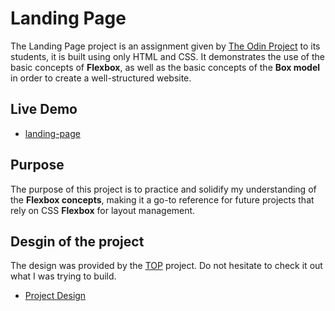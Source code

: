 # Landing Page
The Landing Page project is an assignment given by [The Odin Project](https://www.theodinproject.com/) to its students, it is built using only HTML and CSS. It demonstrates the use of the basic concepts of **Flexbox**, as well as the basic concepts of the __Box model__ in order to create a well-structured website.

## Live Demo
- [landing-page](https://carljean.github.io/landing-page)

## Purpose
The purpose of this project is to practice and solidify my understanding of the __Flexbox concepts__, making it a go-to reference for future projects that rely on CSS **Flexbox** for layout management.

## Desgin of the project
The design was provided by the [TOP](https://www.theodinproject.com/) project.
Do not hesitate to check it out what I was trying to build.
- [Project Design](./project_design/)